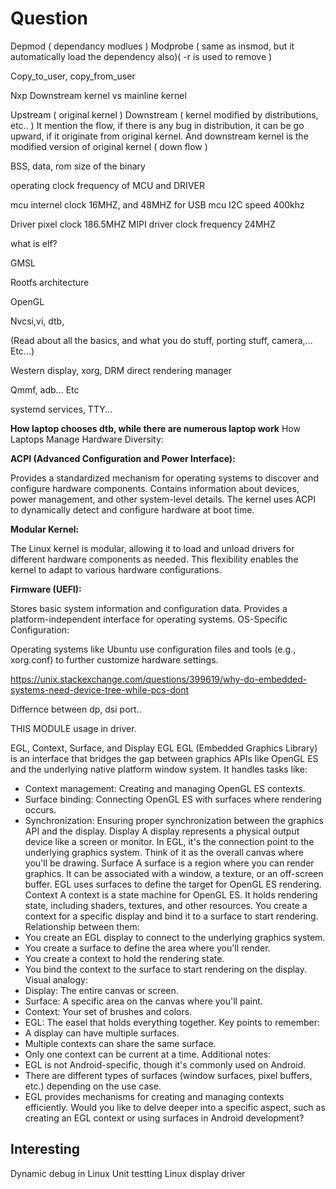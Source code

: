 # Question 

Depmod ( dependancy modlues )
Modprobe ( same as insmod, but it automatically load the dependency also)( -r is used to remove )

Copy_to_user, copy_from_user

Nxp Downstream kernel vs mainline kernel

Upstream ( original kernel )
Downstream ( kernel modified by distributions, etc.. )
It mention the flow, if there is any bug in distribution, it can be go upward, if it originate from original kernel. And downstream kernel is the modified version of original kernel ( down flow )

BSS, data, rom size of the binary

operating clock frequency of MCU and DRIVER

mcu internel clock 16MHZ, and 48MHZ for USB
mcu I2C speed 400khz

Driver pixel clock 186.5MHZ
MIPI driver clock frequency 24MHZ

what is elf?



GMSL


Rootfs architecture

OpenGL

Nvcsi,vi, dtb, 

(Read about all the basics, and what you do stuff, porting stuff, camera,... Etc...) 

Western display, xorg, DRM direct rendering manager

Qmmf, adb... Etc

systemd services, TTY...


**How laptop chooses dtb, while there are numerous laptop work**
How Laptops Manage Hardware Diversity:

**ACPI (Advanced Configuration and Power Interface):**

Provides a standardized mechanism for operating systems to discover and configure hardware components.
Contains information about devices, power management, and other system-level details.
The kernel uses ACPI to dynamically detect and configure hardware at boot time.

**Modular Kernel:**

The Linux kernel is modular, allowing it to load and unload drivers for different hardware components as needed.
This flexibility enables the kernel to adapt to various hardware configurations.

**Firmware (UEFI):**

Stores basic system information and configuration data.
Provides a platform-independent interface for operating systems.
OS-Specific Configuration:

Operating systems like Ubuntu use configuration files and tools (e.g., xorg.conf) to further customize hardware settings.

https://unix.stackexchange.com/questions/399619/why-do-embedded-systems-need-device-tree-while-pcs-dont





Differnce between dp, dsi port..

THIS MODULE usage in driver.





EGL, Context, Surface, and Display
EGL
EGL (Embedded Graphics Library) is an interface that bridges the gap between graphics APIs like OpenGL ES and the underlying native platform window system. It handles tasks like:
 * Context management: Creating and managing OpenGL ES contexts.
 * Surface binding: Connecting OpenGL ES with surfaces where rendering occurs.
 * Synchronization: Ensuring proper synchronization between the graphics API and the display.
Display
A display represents a physical output device like a screen or monitor. In EGL, it's the connection point to the underlying graphics system. Think of it as the overall canvas where you'll be drawing.
Surface
A surface is a region where you can render graphics. It can be associated with a window, a texture, or an off-screen buffer. EGL uses surfaces to define the target for OpenGL ES rendering.
Context
A context is a state machine for OpenGL ES. It holds rendering state, including shaders, textures, and other resources. You create a context for a specific display and bind it to a surface to start rendering.
Relationship between them:
 * You create an EGL display to connect to the underlying graphics system.
 * You create a surface to define the area where you'll render.
 * You create a context to hold the rendering state.
 * You bind the context to the surface to start rendering on the display.
Visual analogy:
 * Display: The entire canvas or screen.
 * Surface: A specific area on the canvas where you'll paint.
 * Context: Your set of brushes and colors.
 * EGL: The easel that holds everything together.
Key points to remember:
 * A display can have multiple surfaces.
 * Multiple contexts can share the same surface.
 * Only one context can be current at a time.
Additional notes:
 * EGL is not Android-specific, though it's commonly used on Android.
 * There are different types of surfaces (window surfaces, pixel buffers, etc.) depending on the use case.
 * EGL provides mechanisms for creating and managing contexts efficiently.
Would you like to delve deeper into a specific aspect, such as creating an EGL context or using surfaces in Android development?





## Interesting
Dynamic debug in Linux
Unit testting
Linux display driver